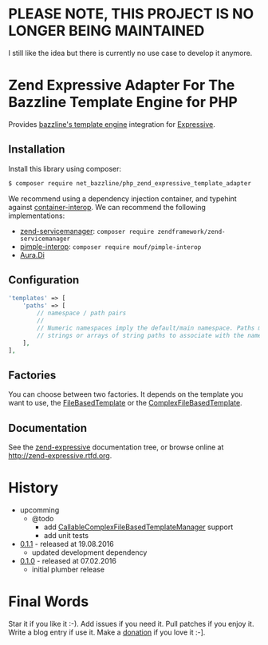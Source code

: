 # PLEASE NOTE, THIS PROJECT IS NO LONGER BEING MAINTAINED

I still like the idea but there is currently no use case to develop it anymore.

# Zend Expressive Adapter For The Bazzline Template Engine for PHP

Provides [bazzline's template engine](https://github.com/bazzline/php_component_template) integration for [Expressive](https://github.com/zendframework/zend-expressive).


## Installation

Install this library using composer:

```bash
$ composer require net_bazzline/php_zend_expressive_template_adapter
```
We recommend using a dependency injection container, and typehint against
[container-interop](https://github.com/container-interop/container-interop). We
can recommend the following implementations:

- [zend-servicemanager](https://github.com/zendframework/zend-servicemanager):
  `composer require zendframework/zend-servicemanager`
- [pimple-interop](https://github.com/moufmouf/pimple-interop):
  `composer require mouf/pimple-interop`
- [Aura.Di](https://github.com/auraphp/Aura.Di)

## Configuration

```php
'templates' => [
    'paths' => [
        // namespace / path pairs
        //
        // Numeric namespaces imply the default/main namespace. Paths may be
        // strings or arrays of string paths to associate with the namespace.
    ],
],
```

## Factories

You can choose between two factories.
It depends on the template you want to use, the [FileBasedTemplate](https://github.com/bazzline/php_component_template/blob/master/source/Net/Bazzline/Component/Template/FileBasedTemplate.php) or the [ComplexFileBasedTemplate](https://github.com/bazzline/php_component_template/blob/master/source/Net/Bazzline/Component/Template/ComplexFileBasedTemplate.php).

## Documentation

See the [zend-expressive](https://github.com/zendframework/zend-expressive/blob/master/doc/book)
documentation tree, or browse online at http://zend-expressive.rtfd.org.


# History

* upcomming
    * @todo
        * add [CallableComplexFileBasedTemplateManager](https://github.com/bazzline/php_component_template/blob/master/source/Net/Bazzline/Component/Template/CallableComplexFileBasedTemplateManager.php) support
        * add unit tests
* [0.1.1](https://github.com/bazzline/php_zend_expressive_template_adapter/tree/0.1.0) - released at 19.08.2016
    * updated development dependency
* [0.1.0](https://github.com/bazzline/php_zend_expressive_template_adapter/tree/0.1.0) - released at 07.02.2016
    * initial plumber release 

# Final Words

Star it if you like it :-). Add issues if you need it. Pull patches if you enjoy it. Write a blog entry if use it. Make a [donation](https://gratipay.com/~stevleibelt) if you love it :-].
